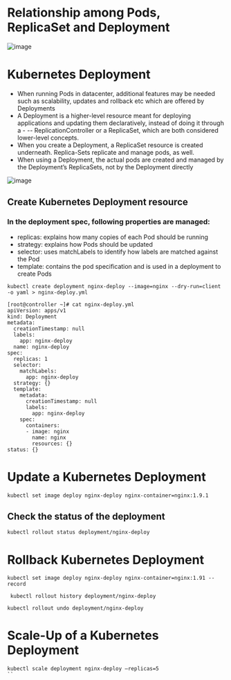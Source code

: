 # Relationship among Pods, ReplicaSet and Deployment

![image](https://github.com/awsbatch/my-k8s/assets/110165635/ef60bcd1-6bb8-4203-9d56-d58ccb399996)



# Kubernetes Deployment

- When running Pods in datacenter, additional features may be needed such as scalability, updates and rollback etc which are offered by Deployments
- A Deployment is a higher-level resource meant for deploying applications and updating them declaratively, instead of doing it through a - -- ReplicationController or a ReplicaSet, which are both considered lower-level concepts.
- When you create a Deployment, a ReplicaSet resource is created underneath. Replica-Sets replicate and manage pods, as well.
- When using a Deployment, the actual pods are created and managed by the Deployment’s ReplicaSets, not by the Deployment directly


![image](https://github.com/awsbatch/my-k8s/assets/110165635/6df6902b-7d01-42e6-8a9f-7bf4f84e5302)


## Create Kubernetes Deployment resource

### In the deployment spec, following properties are managed:

- replicas: explains how many copies of each Pod should be running
- strategy: explains how Pods should be updated
- selector: uses matchLabels to identify how labels are matched against the Pod
- template: contains the pod specification and is used in a deployment to create Pods


```
kubectl create deployment nginx-deploy --image=nginx --dry-run=client -o yaml > nginx-deploy.yml
```

```
[root@controller ~]# cat nginx-deploy.yml
apiVersion: apps/v1
kind: Deployment
metadata:
  creationTimestamp: null
  labels:
    app: nginx-deploy
  name: nginx-deploy
spec:
  replicas: 1
  selector:
    matchLabels:
      app: nginx-deploy
  strategy: {}
  template:
    metadata:
      creationTimestamp: null
      labels:
        app: nginx-deploy
    spec:
      containers:
      - image: nginx
        name: nginx
        resources: {}
status: {}
```


# Update a Kubernetes Deployment

```
kubectl set image deploy nginx-deploy nginx-container=nginx:1.9.1
```


## Check the status of the deployment

```
kubectl rollout status deployment/nginx-deploy
```

# Rollback Kubernetes Deployment

```
kubectl set image deploy nginx-deploy nginx-container=nginx:1.91 --record
```

```
 kubectl rollout history deployment/nginx-deploy
```

```
kubectl rollout undo deployment/nginx-deploy
```

# Scale-Up of a Kubernetes Deployment

```
kubectl scale deployment nginx-deploy –replicas=5
``


